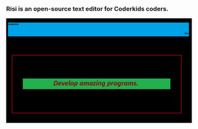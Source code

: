 <h3>Risi is an open-source text editor for Coderkids coders.</h3>
<img src="CoderkidsRisiDeveloper.jpg" />
